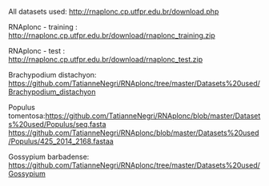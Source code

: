 All datasets used: http://rnaplonc.cp.utfpr.edu.br/download.php 

RNAplonc - training : http://rnaplonc.cp.utfpr.edu.br/download/rnaplonc_training.zip 

RNAplonc - test : http://rnaplonc.cp.utfpr.edu.br/download/rnaplonc_test.zip 

Brachypodium distachyon: https://github.com/TatianneNegri/RNAplonc/tree/master/Datasets%20used/Brachypodium_distachyon

Populus tomentosa:https://github.com/TatianneNegri/RNAplonc/blob/master/Datasets%20used/Populus/seq.fasta
https://github.com/TatianneNegri/RNAplonc/blob/master/Datasets%20used/Populus/425_2014_2168.fastaa 

Gossypium barbadense: https://github.com/TatianneNegri/RNAplonc/tree/master/Datasets%20used/Gossypium
